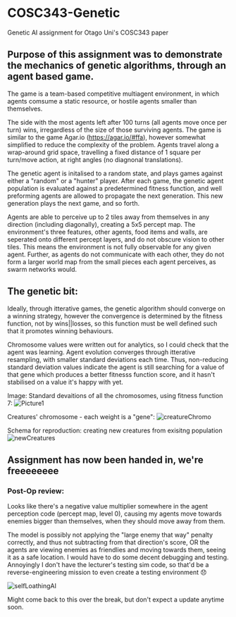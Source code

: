 # COSC343-Genetic
Genetic AI assignment for Otago Uni's COSC343 paper

## Purpose of this assignment was to demonstrate the mechanics of genetic algorithms, through an agent based game.

The game is a team-based competitive multiagent environment, in which agents comsume a static resource, or hostile agents smaller than themselves. 

The side with the most agents left after 100 turns (all agents move once per turn) wins, irregardless of the size of those surviving agents. The game is similar to the game Agar.io (https://agar.io/#ffa), however somewhat simplified to reduce the complexity of the problem. 
Agents travel along a wrap-around grid space, travelling a fixed distance of 1 square per turn/move action, at right angles (no diagnonal translations).

The genetic agent is initalised to a random state, and plays games against either a "random" or a "hunter" player. After each game, the genetic agent population is evaluated against a predetermined fitness function, and well preforming agents are allowed to propagate the next generation. This new generation plays the next game, and so forth.

Agents are able to perceive up to 2 tiles away from themselves in any direction (including diagonally), creating a 5x5 percept map. The environment's three features, other agents, food items and walls, are seperated onto different percept layers, and do not obscure vision to other tiles. This means the environment is not fully observable for any given agent. Further, as agents do not communicate with each other, they do not form a larger world map from the small pieces each agent perceives, as swarm networks would.

## The genetic bit:

Ideally, through itterative games, the genetic algorithm should converge on a winning strategy, however the convergence is determined by the fitness function, not by wins||losses, so this function must be well defined such that it promotes winning behaviours.

Chromosome values were written out for analytics, so I could check that the agent was learning. Agent evolution converges through itterative resampling, with smaller standard deviations each time. Thus, non-reducing standard deviation values indicate the agent is still searching for a value of that gene which produces a better fitnesss function score, and it hasn't stabilised on a value it's happy with yet. 

Image: Standard devaitions of all the chromosomes, using fitness function 7: 
![Picture1](https://user-images.githubusercontent.com/80669114/118360465-c6a37b00-b5db-11eb-8047-9d1d50413236.png)

Creatures' chromosome - each weight is a "gene":
![creatureChromo](https://user-images.githubusercontent.com/80669114/119071655-52833000-ba3e-11eb-9f98-059c0fdabfb7.png)

Schema for reproduction: creating new creatures from exisitng population
![newCreatures](https://user-images.githubusercontent.com/80669114/119071661-53b45d00-ba3e-11eb-9f06-932717cffd75.png)



## Assignment has now been handed in, we're freeeeeeee

### Post-Op review:
Looks like there's a negative value multiplier somewhere in the agent perception code (percept map, level 0), causing my agents move towards enemies bigger than themselves, when they should move away from them. 

The model is possibly not applying the "large enemy that way" penalty correctly, and thus not subtracting from that direction's score, OR the agents are viewing enemies as friendlies and moving towards them, seeing it as a safe location. I would have to do some decent debugging and testing. Annoyingly I don't have the lecturer's testing sim code, so that'd be a reverse-engineering mission to even create a testing environment 😞

![selfLoathingAI](https://user-images.githubusercontent.com/80669114/122036756-069e8d80-ce28-11eb-9d3a-39e11d53402e.png)

Might come back to this over the break, but don't expect a update anytime soon.


